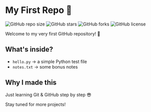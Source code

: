 # My First Repo 🚀

![GitHub repo size](https://img.shields.io/github/repo-size/saidnayak/my-first-repo)
![GitHub stars](https://img.shields.io/github/stars/saidnayak/my-first-repo?style=social)
![GitHub forks](https://img.shields.io/github/forks/saidnayak/my-first-repo?style=social)
![GitHub license](https://img.shields.io/github/license/saidnayak/my-first-repo)

Welcome to my very first GitHub repository! 🎉  

## What's inside?
- `hello.py` → a simple Python test file  
- `notes.txt` → some bonus notes  

## Why I made this
Just learning Git & GitHub step by step 😎  

Stay tuned for more projects!